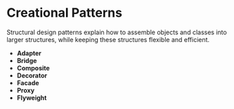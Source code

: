 # Creational Patterns

Structural design patterns explain how to assemble objects and classes into larger structures, while keeping these structures flexible and efficient.

- ****Adapter****
- ****Bridge****
- ****Composite****
- ****Decorator****
- ****Facade****
- ****Proxy****
- ****Flyweight****
